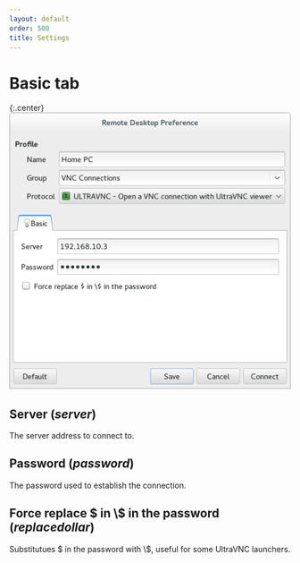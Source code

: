 ```yaml
---
layout: default
order: 500
title: Settings
---
```

# Basic tab

{:.center}
![Basic tab](/resources/remmina-plugin-ultravnc/archive/latest/english/general.png)

## **Server** (*server*)

The server address to connect to.

## **Password** (*password*)

The password used to establish the connection.

## **Force replace $ in \\$ in the password** (*replacedollar*)

Substitutues $ in the password with \\$, useful for some UltraVNC launchers.
